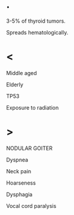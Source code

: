 # .

3-5% of thyroid tumors.

Spreads hematologically.

# <

Middle aged

Elderly

TP53

Exposure to radiation

# >

NODULAR GOITER

Dyspnea

Neck pain

Hoarseness

Dysphagia

Vocal cord paralysis
